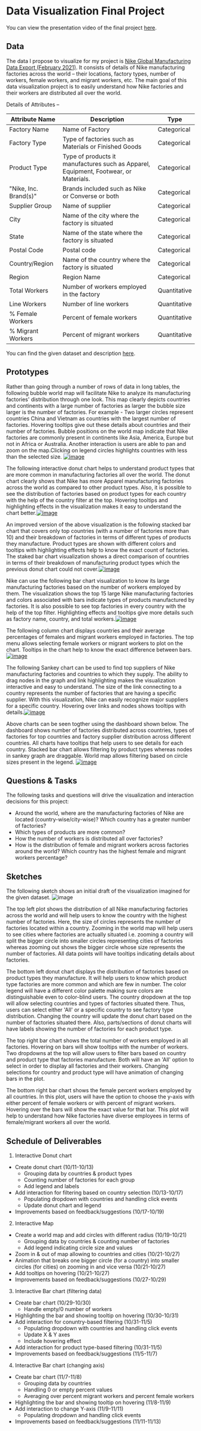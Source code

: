 # Data Visualization Final Project

You can view the presentation video of the final project [here](https://youtu.be/bfi76IlKevg).

## Data

The data I propose to visualize for my project is [Nike Global Manufacturing Data Export (February 2021)](http://manufacturingmap.nikeinc.com/). It consists of details of Nike manufacturing factories across the world – their locations, factory types, number of workers, female workers, and migrant workers, etc. The main goal of this data visualization project is to easily understand how Nike factories and their workers are distributed all over the world.

Details of Attributes –

|Attribute Name | Description | Type |
| --- | --- | --- |
| Factory Name | Name of Factory | Categorical |
| Factory Type | Type of factories such as Materials or Finished Goods | Categorical |
| Product Type | Type of products it manufactures such as Apparel, Equipment, Footwear, or Materials. | Categorical |
| "Nike, Inc. Brand(s)" | Brands included such as Nike or Converse or both | Categorical |
| Supplier Group | Name of supplier | Categorical |
| City | Name of the city where the factory is situated | Categorical |
| State | Name of the state where the factory is situated | Categorical |
| Postal Code | Postal code | Categorical |
| Country/Region | Name of the country where the factory is situated | Categorical |
| Region | Region Name | Categorical |
| Total Workers | Number of workers employed in the factory | Quantitative |
| Line Workers | Number of line workers | Quantitative |
| % Female Workers | Percent of female workers | Quantitative |
| % Migrant Workers | Percent of migrant workers | Quantitative |

You can find the given dataset and description [here](https://gist.github.com/siddhipa/3357f23f4ecd08f3737215f16026269e).


## Prototypes

Rather than going through a number of rows of data in long tables, the following bubble world map will facilitate Nike to analyze its manufacturing factories' distribution through one look. This map clearly depicts countries and continents with a large number of factories as larger the bubble size larger is the number of factories. For example - Two larger circles represent countries China and Vietnam as countries with the largest number of factories. Hovering tooltips give out these details about countries and their number of factories. Bubble positions on the world map indicate that Nike factories are commonly present in continents like Asia, America, Europe but not in Africa or Australia. Another interaction is users are able to pan and zoom on the map.Clicking on legend circles highlights countries with less than the selected size. [![image](https://user-images.githubusercontent.com/49468721/144729429-6933b8b1-eff7-4694-aed6-a8b52c2b184d.png)](https://vizhub.com/siddhipa/5faede5e67704af7a368c3905781b673)

The following interactive donut chart helps to understand product types that are more common in manufacturing factories all over the world. The donut chart clearly shows that Nike has more Apparel manufacturing factories across the world as compared to other product types. Also, it is possible to see the distribution of factories based on product types for each country with the help of the country filter at the top. Hovering tooltips and highlighting effects in the visualization makes it easy to understand the chart better.[![image](https://user-images.githubusercontent.com/49468721/144729466-c049a595-46c8-4851-a849-94143fe7078f.png)
](https://vizhub.com/siddhipa/dfc92cac6f174a4289ec8ae05d40c4d8)

An improved version of the above visualization is the following stacked bar chart that covers only top countries (with a number of factories more than 10) and their breakdown of factories in terms of different types of products they manufacture. Product types are shown with different colors and tooltips with highlighting effects help to know the exact count of factories. The staked bar chart visualization shows a direct comparison of countries in terms of their breakdown of manufacturing product types which the previous donut chart could not cover.[![image](https://user-images.githubusercontent.com/49468721/144729668-ecd630aa-6829-4c05-9166-c21b5d9519e2.png)](https://vizhub.com/siddhipa/360db8e242da4cdf9bfb9a042d3ae9e6)

Nike can use the following bar chart visualization to know its large manufacturing factories based on the number of workers employed by them. The visualization shows the top 15 large Nike manufacturing factories and colors associated with bars indicate types of products manufactured by factories. It is also possible to see top factories in every country with the help of the top filter. Highlighting effects and tooltips give more details such as factory name, country, and total workers.[![image](https://user-images.githubusercontent.com/49468721/144729510-e4cdbe15-43c6-497c-92d6-da22e3992c5a.png)](https://vizhub.com/siddhipa/e3fb0093f5394a2eb79105498400f1e6)

The following column chart displays countries and their average percentages of females and migrant workers employed in factories. The top menu allows selecting female workers or migrant workers to plot on the chart. Tooltips in the chart help to know the exact difference between bars.[![image](https://user-images.githubusercontent.com/49468721/144729538-78febeca-fda8-4603-99a2-e483f584abbb.png)](https://vizhub.com/siddhipa/bd1bc58d07de43aeab6335429e313109)

The following Sankey chart can be used to find top suppliers of Nike manufacturing factories and countries to which they supply. The ability to drag nodes in the graph and link highlighting makes the visualization interactive and easy to understand. The size of the link connecting to a country represents the number of factories that are having a specific supplier. With this visualization, Nike can easily recognize major suppliers for a specific country. Hovering over links and nodes shows tooltips with details.[![image](https://user-images.githubusercontent.com/49468721/144729597-bc777f86-507b-4cc4-9a80-08ba16853895.png)](https://vizhub.com/siddhipa/64ab6fceffcb41f4a2f5b3c124247dfd)

Above charts can be seen togther using the dashboard shown below. The dashboard shows number of factories distributed across countries, types of factories for top countries and factory supplier distribution across different countries. All charts have tooltips that help users to see details for each country. Stacked bar chart allows filtering by product types whereas nodes in sankey graph are draggable. World map allows filtering based on circle sizes present in the legend. [![image](https://user-images.githubusercontent.com/49468721/144729635-0be6adb1-44a0-4fc7-880d-849b31036bb9.png)](https://vizhub.com/siddhipa/75f1953dc0c242239202eacb1bf976e7)



## Questions & Tasks

The following tasks and questions will drive the visualization and interaction decisions for this project:

 * Around the world, where are the manufacturing factories of Nike are located (country-wise/city-wise)? Which country has a greater number of factories?
 * Which types of products are more common?
 * How the number of workers is distributed all over factories?
 * How is the distribution of female and migrant workers across factories around the world? Which country has the highest female and migrant workers percentage? 
 

## Sketches

The following sketch shows an initial draft of the visualization imagined for the given dataset.
![image](https://user-images.githubusercontent.com/49468721/136826714-958d8d1f-b9a6-4d43-bfa9-e5062d8748ad.png)

The top left plot shows the distribution of all Nike manufacturing factories across the world and will help users to know the country with the highest number of factories. Here, the size of circles represents the number of factories located within a country. Zooming in the world map will help users to see cities where factories are actually situated i.e. zooming a country will split the bigger circle into smaller circles representing cities of factories whereas zooming out shows the bigger circle whose size represents the number of factories. All data points will have tooltips indicating details about factories.

The bottom left donut chart displays the distribution of factories based on product types they manufacture. It will help users to know which product type factories are more common and which are few in number. The color legend will have a different color palette making sure colors are distinguishable even to color-blind users. The country dropdown at the top will allow selecting countries and types of factories situated there. Thus, users can select either 'All' or a specific country to see factory type distribution. Changing the country will update the donut chart based on the number of factories situated there. Also, parts/sections of donut charts will have labels showing the number of factories for each product type. 

The top right bar chart shows the total number of workers employed in all factories. Hovering on bars will show tooltips with the number of workers. Two dropdowns at the top will allow users to filter bars based on country and product type that factories manufacture. Both will have an 'All' option to select in order to display all factories and their workers. Changing selections for country and product type will have animation of changing bars in the plot.

The bottom right bar chart shows the female percent workers employed by all countries. In this plot, users will have the option to choose the y-axis with either percent of female workers or with percent of migrant workers. Hovering over the bars will show the exact value for that bar. This plot will help to understand how Nike factories have diverse employees in terms of female/migrant workers all over the world.



## Schedule of Deliverables

1.	Interactive Donut chart	  	
   - Create donut chart	(10/11-10/13)
     - Grouping data by countries & product types  
     - Counting number of factories for each group
  	  - Add legend and labels
   - Add interaction for filtering based on country selection	(10/13-10/17)
     - Populating dropdown with countries and handling click events
     - Update donut chart and legend
   - Improvements based on feedback/suggestions	(10/17-10/19)
   
2.	Interactive Map
   - Create a world map and add circles with different radius (10/19-10/21)
     - Grouping data by countries & counting number of factories
     - Add legend indicating circle size and values
   - Zoom in & out of map allowing to countries and cities	(10/21-10/27)
   - Animation that breaks one bigger circle (for a country) into smaller circles (for cities) on zooming in and vice versa	(10/21-10/27)
   - Add tooltips on hovering	(10/21-10/27)
   - Improvements based on feedback/suggestions (10/27-10/29)
   
3.	Interactive Bar chart (filtering data)
   - Create bar chart	(10/29-10/30)
     - Handle empty/0 number of workers
   - Highlighting the bar and showing tooltip on hovering	(10/30-10/31)
   - Add interaction for conuntry-based filtering (10/31-11/5)
     -	Populating dropdown with countries and handling click events
     - Update X & Y axes
     - Include hovering effect
   -	Add interaction for product type-based filtering (10/31-11/5)
   -	Improvements based on feedback/suggestions (11/5-11/7)
   
4.	Interactive Bar chart (changing axis)						
   - Create bar chart (11/7-11/8)
     - Grouping data by countries
     - Handling 0 or empty percent values
     - Averaging over percent migrant workers and percent female workers
   - Highlighting the bar and showing tooltip on hovering	(11/8-11/9)
   - Add interaction to change Y-axis (11/9-11/11)
     - Populating dropdown and handling click events
   - Improvements based on feedback/suggestions		(11/11-11/13)
